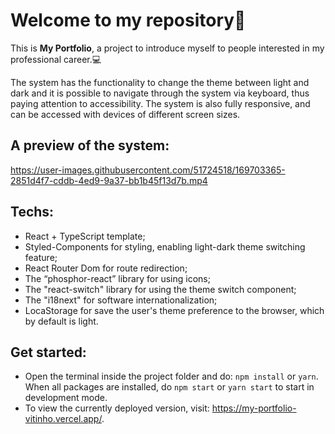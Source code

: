 # Welcome to my repository👋
This is **My Portfolio**, a project to introduce myself to people interested in my professional career.💻

The system has the functionality to change the theme between light and dark and it is possible to navigate through the system via keyboard, thus paying attention to accessibility. The system is also fully responsive, and can be accessed with devices of different screen sizes.

## A preview of the system:
https://user-images.githubusercontent.com/51724518/169703365-2851d4f7-cddb-4ed9-9a37-bb1b45f13d7b.mp4

## Techs:
- React + TypeScript template;
- Styled-Components for styling, enabling light-dark theme switching feature;
- React Router Dom for route redirection;
- The “phosphor-react” library for using icons;
- The "react-switch" library for using the theme switch component;
- The "i18next" for software internationalization;
- LocaStorage for save the user's theme preference to the browser, which by default is light.

## Get started:
- Open the terminal inside the project folder and do: `npm install` or `yarn`. When all packages are installed, do `npm start` or `yarn start` to start in development mode.
- To view the currently deployed version, visit: https://my-portfolio-vitinho.vercel.app/.

